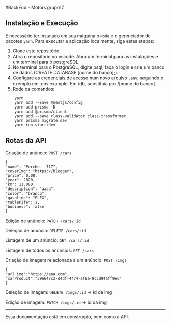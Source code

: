 #BackEnd - Motors grupo17

## Instalação e Execução

É necessário ter instalado em sua máquina o `Node` e o gerenciador de pacotes `yarn`.
Para executar a aplicação localmente, siga estas etapas:

1. Clone este repositório.
2. Abra o repositório no vscode. Abra um terminal para as instalações e um terminal para o postgreSQL.
3. No terminal para o PostgreSQL, digite psql, faça o login e crie um banco de dados (CREATE DATABASE [nome do banco];).
4. Configure as credenciais de acesso num novo arquivo `.env`, seguindo o exemplo em .env.example. Em /db, substituia por /[nome do banco].
5. Rode os comandos:

```
    yarn
    yarn add --save @nestjs/config
    yarn add prisma -D
    yarn add @prisma/client
    yarn add --save class-validator class-transformer
    yarn prisma migrate dev
    yarn run start:dev
```

## Rotas da API

Criação de anúncio: `POST /cars`

```
{
"name": "Porche - 717",
"coverImg": "https://blogger",
"price": 0.00,
"year": 2020,
"km": 11.000,
"description": "aaaa",
"color": "branco",
"gasoline": "FLEX",
"tablePife": 1,
"business": false
}
```

Edição de anúncio: `PATCH /cars/:id`

Deleção de anúncio: `DELETE /cars/:id`

Listagem de um anúncio: `GET /cars/:id`

Listagem de todos os anúncios: `GET /cars`

Criação de imagem relacionada a um anúncio: `POST /imgs`

```
{
"url_img":"https://aaa.com",
"carProduct":"39e647c3-d4df-4474-af8a-8c5d94aff9ec"
}
```

Deleção de imagem: `DELETE /imgs/:id` -> id da img

Edição de imagem: `PATCH /imgs/:id` -> id da img

---

Essa documentação está em construção, bem como a API.
